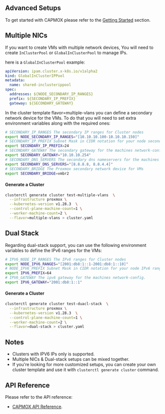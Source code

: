 ## Advanced Setups

To get started with CAPMOX please refer to the [Getting Started](Usage.md#quick-start) section.

## Multiple NICs

If you want to create VMs with multiple network devices,
You will need to create `InClusterPool` or `GlobalInClusterPool` to manage IPs.

here is a `GlobalInClusterPool` example:

```yaml
apiVersion: ipam.cluster.x-k8s.io/v1alpha2
kind: GlobalInClusterIPPool
metadata:
  name: shared-inclusterippool
spec:
  addresses: ${NODE_SECONDARY_IP_RANGES}
  prefix: ${SECONDARY_IP_PREFIX}
  gateway: ${SECONDARY_GATEWAY}
```

In the cluster template flavor=multiple-vlans you can define a secondary network device for the VMs.
To do that you will need to set extra environment variables along with the required ones:

```bash
# SECONDARY_IP_RANGES The secondary IP ranges for Cluster nodes
export NODE_SECONDARY_IP_RANGES="[10.10.10.100-10.10.10.150]"
# SECONDARY_IP_PREFIX Subnet Mask in CIDR notation for your node secondary IP ranges
export SECONDARY_IP_PREFIX=24
# SECONDARY_GATEWAY The secondary gateway for the machines network-config
export SECONDARY_GATEWAY="10.10.10.254"
# SECONDARY_DNS_SERVERS The secondary dns nameservers for the machines network-config
export SECONDARY_DNS_SERVERS="[8.8.8.8, 8.8.4.4]"
# SECONDARY_BRIDGE The Proxmox secondary network device for VMs
export SECONDARY_BRIDGE=vmbr2
```

#### Generate a Cluster

```bash
clusterctl generate cluster test-multiple-vlans  \
  --infrastructure proxmox \
  --kubernetes-version v1.28.3  \
  --control-plane-machine-count=1 \
  --worker-machine-count=2 \
  --flavor=multiple-vlans > cluster.yaml
```

## Dual Stack

Regarding dual-stack support, you can use the following environment variables to define the IPv6 ranges for the VMs:

```bash
# IPV6_NODE_IP_RANGES The IPv6 ranges for Cluster nodes
export NODE_IPV6_RANGES="[2001:db8:1::1-2001:db8:1::10]"
# NODE_IPV6_PREFIX Subnet Mask in CIDR notation for your node IPv6 ranges
export IPV6_PREFIX=64
# IPV6_GATEWAY The ipv6 gateway for the machines network-config.
export IPV6_GATEWAY="2001:db8:1::1"
```

#### Generate a Cluster

```bash
clusterctl generate cluster test-duacl-stack  \
  --infrastructure proxmox \
  --kubernetes-version v1.28.3  \
  --control-plane-machine-count=1 \
  --worker-machine-count=2 \
  --flavor=dual-stack > cluster.yaml
```



## Notes

* Clusters with IPV6 IPs only is supported.
* Multiple NICs & Dual-stack setups can be mixed together.
* If you're looking for more customized setups, you can create your own cluster template and use it with `clusterctl generate cluster` command.

## API Reference

Please refer to the API reference:
* [CAPMOX API Reference](https://doc.crds.dev/github.com/ionos-cloud/cluster-api-provider-proxmox).
